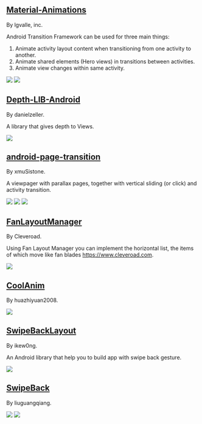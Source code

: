 
## [Material-Animations](https://github.com/lgvalle/Material-Animations)

By lgvalle, inc.

Android Transition Framework can be used for three main things:

  1. Animate activity layout content when transitioning from one activity to another.
  2. Animate shared elements (Hero views) in transitions between activities.
  3. Animate view changes within same activity.

![](https://raw.githubusercontent.com/lgvalle/Material-Animations/master/screenshots/transition_fade.gif) ![](https://raw.githubusercontent.com/lgvalle/Material-Animations/master/screenshots/shared_element_anim.gif)

## [Depth-LIB-Android](https://github.com/danielzeller/Depth-LIB-Android-)

By danielzeller.

A library that gives depth to Views.

![](https://camo.githubusercontent.com/b55c62484bb6a7d4b5280988d5cbaf993ca6579f/68747470733a2f2f6431337961637572716a676172612e636c6f756466726f6e742e6e65742f75736572732f3635353434392f73637265656e73686f74732f323137393334322f6d656e755f64726962626c652e676966)

## [android-page-transition](https://github.com/xmuSistone/android-page-transition)

By xmuSistone.

A viewpager with parallax pages, together with vertical sliding (or click) and activity transition.

![](https://github.com/xmuSistone/android-page-transition/raw/master/gif1.gif) ![](https://github.com/xmuSistone/android-page-transition/raw/master/gif2.gif) ![](https://github.com/xmuSistone/android-page-transition/raw/master/gif3.gif)

## [FanLayoutManager](https://github.com/Cleveroad/FanLayoutManager)

By Cleveroad.

Using Fan Layout Manager you can implement the horizontal list, the items of which move like fan blades https://www.cleveroad.com.

![](https://github.com/Cleveroad/FanLayoutManager/raw/master/images/demo_.gif)

## [CoolAnim](https://github.com/huazhiyuan2008/CoolAnim)

By huazhiyuan2008.

![](https://github.com/huazhiyuan2008/CoolAnim/raw/master/art/CoolAnim.gif)

## [SwipeBackLayout](https://github.com/ikew0ng/SwipeBackLayout)

By ikew0ng.

An Android library that help you to build app with swipe back gesture.

![](https://github.com/Issacw0ng/SwipeBackLayout/raw/master/art/screenshot.png?raw=true)

## [SwipeBack](https://github.com/liuguangqiang/SwipeBack)

By liuguangqiang.

![](https://github.com/liuguangqiang/SwipeBack/raw/master/Images/swipeback_demo.gif) ![](https://github.com/liuguangqiang/SwipeBack/raw/master/Images/swipeback.gif)
